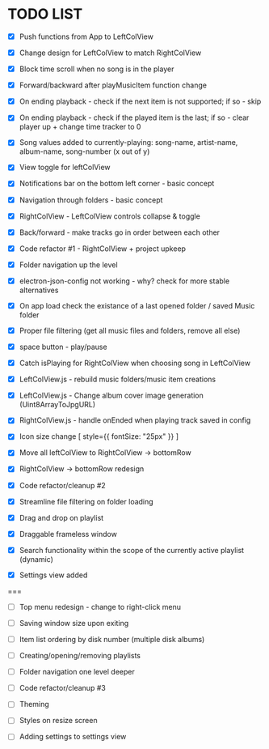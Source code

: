 # TODO LIST

- [x] Push functions from App to LeftColView

- [x] Change design for LeftColView to match RightColView

- [x] Block time scroll when no song is in the player

- [x] Forward/backward after playMusicItem function change

- [x] On ending playback - check if the next item is not supported; if so - skip

- [x] On ending playback - check if the played item is the last; if so - clear player up + change time tracker to 0

- [x] Song values added to currently-playing: song-name, artist-name, album-name, song-number (x out of y)

- [x] View toggle for leftColView

- [x] Notifications bar on the bottom left corner - basic concept

- [x] Navigation through folders - basic concept

- [x] RightColView - LeftColView controls collapse & toggle

- [x] Back/forward - make tracks go in order between each other

- [x] Code refactor #1 - RightColView + project upkeep

- [x] Folder navigation up the level

- [x] electron-json-config not working - why? check for more stable alternatives

- [x] On app load check the existance of a last opened folder / saved Music folder

- [x] Proper file filtering (get all music files and folders, remove all else)

- [x] space button - play/pause

- [x] Catch isPlaying for RightColView when choosing song in LeftColView

- [x] LeftColView.js - rebuild music folders/music item creations

- [x] LeftColView.js - Change album cover image generation (Uint8ArrayToJpgURL)

- [x] RightColView.js - handle onEnded when playing track saved in config

- [x] Icon size change [ style={{ fontSize: "25px" }} ]

- [x] Move all leftColView to RightColView -> bottomRow

- [x] RightColView -> bottomRow redesign

- [x] Code refactor/cleanup #2

- [x] Streamline file filtering on folder loading

- [x] Drag and drop on playlist

- [x] Draggable frameless window

- [x] Search functionality within the scope of the currently active playlist (dynamic)

- [x] Settings view added

===

- [ ] Top menu redesign - change to right-click menu

- [ ] Saving window size upon exiting

- [ ] Item list ordering by disk number (multiple disk albums)

- [ ] Creating/opening/removing playlists

- [ ] Folder navigation one level deeper

- [ ] Code refactor/cleanup #3

- [ ] Theming

- [ ] Styles on resize screen

- [ ] Adding settings to settings view